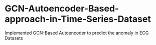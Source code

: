 # GCN-Autoencoder-Based-approach-in-Time-Series-Dataset
Implemented GCN-Based Autoencoder to predict the anomaly in ECG Datasets
